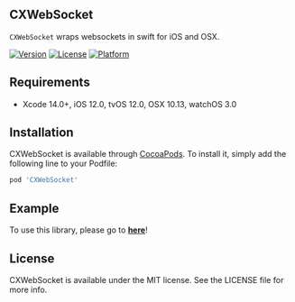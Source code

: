 ## CXWebSocket

`CXWebSocket` wraps websockets in swift for iOS and OSX.

<!--[![CI Status](https://img.shields.io/travis/chenxing60/CXWebSocket.svg?style=flat)](https://travis-ci.org/chenxing60/CXWebSocket) -->
[![Version](https://img.shields.io/cocoapods/v/CXWebSocket.svg?style=flat)](https://cocoapods.org/pods/CXWebSocket)
[![License](https://img.shields.io/cocoapods/l/CXWebSocket.svg?style=flat)](https://cocoapods.org/pods/CXWebSocket)
[![Platform](https://img.shields.io/cocoapods/p/CXWebSocket.svg?style=flat)](https://cocoapods.org/pods/CXWebSocket)

## Requirements

* Xcode 14.0+, iOS 12.0, tvOS 12.0, OSX 10.13, watchOS 3.0

## Installation

CXWebSocket is available through [CocoaPods](https://cocoapods.org). To install
it, simply add the following line to your Podfile:

```ruby
pod 'CXWebSocket'
```

## Example

To use this library, please go to **[here](https://github.com/itenfay/FireKylin.git)**!

## License

CXWebSocket is available under the MIT license. See the LICENSE file for more info.
